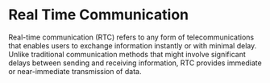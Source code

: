 # Real Time Communication

Real-time communication (RTC) refers to any form of telecommunications that enables users to exchange information instantly or with minimal delay. Unlike traditional communication methods that might involve significant delays between sending and receiving information, RTC provides immediate or near-immediate transmission of data.
